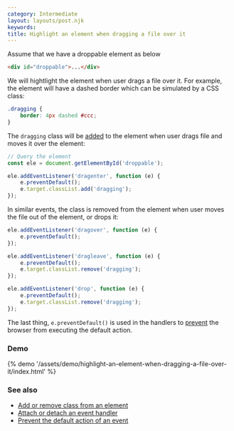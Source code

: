 ```yaml
---
category: Intermediate
layout: layouts/post.njk
keywords:
title: Highlight an element when dragging a file over it
---
```


Assume that we have a droppable element as below

```html
<div id="droppable">...</div>
```

We will hightlight the element when user drags a file over it. For example, the element will have a dashed border which can be simulated by a CSS class:

```css
.dragging {
    border: 4px dashed #ccc;
}
```

The `dragging` class will be [added](/add-or-remove-class-from-an-element) to the element when user drags file and moves it over the element:

```js
// Query the element
const ele = document.getElementById('droppable');

ele.addEventListener('dragenter', function (e) {
    e.preventDefault();
    e.target.classList.add('dragging');
});
```

In similar events, the class is removed from the element when user moves the file out of the element, or drops it:

```js
ele.addEventListener('dragover', function (e) {
    e.preventDefault();
});

ele.addEventListener('dragleave', function (e) {
    e.preventDefault();
    e.target.classList.remove('dragging');
});

ele.addEventListener('drop', function (e) {
    e.preventDefault();
    e.target.classList.remove('dragging');
});
```

The last thing, `e.preventDefault()` is used in the handlers to [prevent](/prevent-the-default-action-of-an-event) the browser from executing the default action.

### Demo

{% demo '/assets/demo/highlight-an-element-when-dragging-a-file-over-it/index.html' %}

### See also

-   [Add or remove class from an element](/add-or-remove-class-from-an-element)
-   [Attach or detach an event handler](/attach-or-detach-an-event-handler)
-   [Prevent the default action of an event](/prevent-the-default-action-of-an-event)
